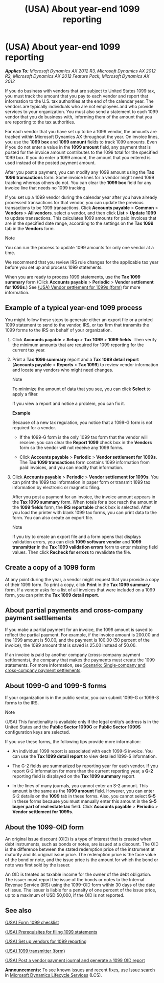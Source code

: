 ﻿---
title: (USA) About year-end 1099 reporting
TOCTitle: (USA) About year-end 1099 reporting
ms:assetid: 56f8df2e-6a13-4967-9454-adf0316abaff
ms:mtpsurl: https://technet.microsoft.com/en-us/library/Gg242471(v=AX.60)
ms:contentKeyID: 36057326
ms.date: 04/18/2014
mtps_version: v=AX.60
f1_keywords:
- 1099 transmitter
- Electronic and magnetic filing
---

# (USA) About year-end 1099 reporting 


_**Applies To:** Microsoft Dynamics AX 2012 R3, Microsoft Dynamics AX 2012 R2, Microsoft Dynamics AX 2012 Feature Pack, Microsoft Dynamics AX 2012_

If you do business with vendors that are subject to United States 1099 tax, you must track the amount that you pay to each vendor and report that information to the U.S. tax authorities at the end of the calendar year. The vendors are typically individuals who are not employees and who provide services to your organization. You must also send a statement to each 1099 vendor that you do business with, informing them of the amount that you are reporting to the tax authorities.

For each vendor that you have set up to be a 1099 vendor, the amounts are tracked within Microsoft Dynamics AX throughout the year. On invoice lines, you use the **1099 box** and **1099 amount** fields to track 1099 amounts. Even if you do not enter a value in the **1099 amount** field, any payment that is posted for the invoice amount contributes to the 1099 total for the specified 1099 box. If you do enter a 1099 amount, the amount that you entered is used instead of the posted payment amount.

After you post a payment, you can modify any 1099 amount using the **Tax 1099 transactions** form. Some invoice lines for a vendor might need 1099 tracking whereas others do not. You can clear the **1099 box** field for any invoice line that needs no 1099 tracking.

If you set up a 1099 vendor during the calendar year after you have already processed transactions for that vendor, you can update the previous transactions to be 1099 transactions. Click **Accounts payable** \> **Common** \> **Vendors** \> **All vendors**. select a vendor, and then click **List** \> **Update 1099** to update transactions. This calculates 1099 amounts for paid invoices that are in the specified date range, according to the settings on the **Tax 1099** tab in the **Vendors** form.


> [!NOTE]
> <P>You can run the process to update 1099 amounts for only one vendor at a time.</P>



We recommend that you review IRS rule changes for the applicable tax year before you set up and process 1099 statements.

When you are ready to process 1099 statements, use the **Tax 1099 summary** form (Click **Accounts payable** \> **Periodic** \> **Vendor settlement for 1099s**.) See [(USA) Vendor settlement for 1099s (form)](https://technet.microsoft.com/en-us/library/aa582697\(v=ax.60\)) for more information.

## Example of a typical year-end 1099 process

You might follow these steps to generate either an export file or a printed 1099 statement to send to the vendor, IRS, or tax firm that transmits the 1099 forms to the IRS on behalf of your organization.

1.  Click **Accounts payable** \> **Setup** \> **Tax 1099** \> **1099 fields**. Then verify the minimum amounts that are required for 1099 reporting for the current tax year.

2.  Print a **Tax 1099 summary** report and a **Tax 1099 detail report** (**Accounts payable** \> **Reports** \> **Tax 1099**) to review vendor information and locate any vendors who might need changes.
    

    > [!NOTE]
    > <P>To minimize the amount of data that you see, you can click <STRONG>Select</STRONG> to apply a filter.</P>

    
    If you view a report and notice a problem, you can fix it.
    
    **Example**
    
    Because of a new tax regulation, you notice that a 1099-G form is not required for a vendor.
    
      - If the 1099-G form is the only 1099 tax form that the vendor will receive, you can clear the **Report 1099** check box in the **Vendors** form so the vendor will not receive any 1099 forms.
    
      - Click **Accounts payable** \> **Periodic** \> **Vendor settlement for 1099s**. The **Tax 1099 transactions** form contains 1099 information from paid invoices, and you can modify that information.

3.  Click **Accounts payable** \> **Periodic** \> **Vendor settlement for 1099s**. You can print the 1099 tax information in paper form or transmit 1099 tax information by electronic or magnetic filing.
    
    After you post a payment for an invoice, the invoice amount appears in the **Tax 1099 summary** form. When totals for a box reach the amount in the **1099 fields** form, the **IRS reportable** check box is selected. After you load the printer with blank 1099 tax forms, you can print data to the form. You can also create an export file.
    

    > [!NOTE]
    > <P>If you try to create an export file and a form opens that displays validation errors, you can click <STRONG>1099 software vendor</STRONG> and <STRONG>1099 transmitter</STRONG> in the <STRONG>Tax 1099 validation errors</STRONG> form to enter missing field values. Then click <STRONG>Recheck for errors</STRONG> to revalidate the file.</P>



## Create a copy of a 1099 form

At any point during the year, a vendor might request that you provide a copy of their 1099 form. To print a copy, click **Print** in the **Tax 1099 summary** form. If a vendor asks for a list of all invoices that were included on a 1099 form, you can print the **Tax 1099 detail report**.

## About partial payments and cross-company payment settlements

If you make a partial payment for an invoice, the 1099 amount is saved to reflect the partial payment. For example, if the invoice amount is 200.00 and the 1099 amount is 50.00, and the payment is 100.00 (50 percent of the invoice), the 1099 amount that is saved is 25.00 instead of 50.00.

If an invoice is paid by another company (cross-company payment settlements), the company that makes the payments must create the 1099 statements. For more information, see [Scenario: Single-company and cross-company payment settlements](scenario-single-company-and-cross-company-payment-settlements.md).

## About 1099-G and 1099-S forms

If your organization is in the public sector, you can submit 1099-G or 1099-S forms to the IRS.


> [!NOTE]
> <P>(USA) This functionality is available only if the legal entity’s address is in the United States and the <STRONG>Public Sector 1099G</STRONG> or <STRONG>Public Sector 1099S</STRONG> configuration keys are selected.</P>



If you use these forms, the following tips provide more information:

  - An individual 1099 report is associated with each 1099-S invoice. You can use the **Tax 1099 detail report** to view detailed 1099-S information.

  - The G-2 fields are summarized by reporting year for each vendor. If you report G-2 information for more than the current reporting year, a **G-2** reporting field is displayed on the **Tax 1099 summary** report.

  - In the lines of many journals, you cannot enter an S-2 amount. This amount is the same as the **1099 amount** field. However, you can enter S-2 details on the **1099** tab in these forms. Also, you cannot select **S-5** in these forms because you must manually enter this amount in the **S-5 buyer part of real estate tax** field. Click **Accounts payable** \> **Periodic** \> **Vendor settlement for 1099s**.

## About the 1099-OID form

An original issue discount (OID) is a type of interest that is created when debt instruments, such as bonds or notes, are issued at a discount. The OID is the difference between the stated redemption price of the instrument at maturity and its original issue price. The redemption price is the face value of the bond or note, and the issue price is the amount for which the bond or note was first sold by the issuer.

An OID is treated as taxable income for the owner of the debt obligation. The issuer must report the issue of the bonds or notes to the Internal Revenue Service (IRS) using the 1099-OID form within 30 days of the date of issue. The issuer is liable for a penalty of one percent of the issue price, up to a maximum of USD 50,000, if the OID is not reported.

## See also

[(USA) Form 1099 checklist](usa-form-1099-checklist.md)

[(USA) Prerequisites for filing 1099 statements](usa-prerequisites-for-filing-1099-statements.md)

[(USA) Set up vendors for 1099 reporting](usa-set-up-vendors-for-1099-reporting.md)

[(USA) 1099 transmitter (form)](https://technet.microsoft.com/en-us/library/aa587975\(v=ax.60\))

[(USA) Post a vendor payment journal and generate a 1099 OID report](usa-post-a-vendor-payment-journal-and-generate-a-1099-oid-report.md)

  
**Announcements:** To see known issues and recent fixes, use [Issue search](http://go.microsoft.com/fwlink/?linkid=389258) in [Microsoft Dynamics Lifecycle Services](http://go.microsoft.com/fwlink/?linkid=306505) (LCS).


